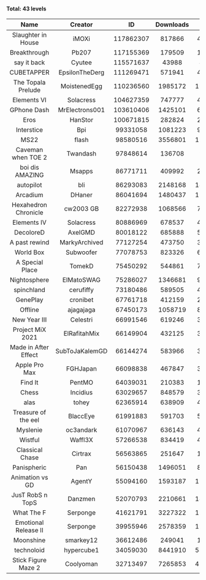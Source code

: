 #### Total: 43 levels

| Name | Creator | ID | Downloads | Likes |
|:---:|:---:|:---:|:---:|:---:|
| Slaughter in House | iMOXi | 117862307 | 817866 | 49132
| Breakthrough | Pb207 | 117155369 | 179509 | 12339
| say it back | Cyutee | 115571637 | 43988 | 4808
| CUBETAPPER | EpsilonTheDerg | 111269471 | 571941 | 47277
| The Topala Prelude | MoistenedEgg | 110236560 | 1985172 | 162187
| Elements VI | Solacress | 104627359 | 747777 | 44250
| GPhone Dash | MrElectrons001 | 103610406 | 1425101 | 64838
| Eros | HanStor | 100671815 | 282824 | 21431
| Interstice | Bpi | 99331058 | 1081223 | 95672
| MS22 | flash | 98580516 | 3556801 | 112045
| Caveman when TOE 2 | Twandash | 97848614 | 136708 | 9266
| boi dis AMAZING | Msapps | 86771711 | 409992 | 27245
| autopilot | bli | 86293083 | 2148168 | 146993
| Arcadium | DHaner | 86041694 | 1480437 | 118177
| Hexahedron Chronicle | cw2003 GB | 82272938 | 1068566 | 71001
| Elements IV | Solacress | 80886969 | 678537 | 46238
| DecoloreD | AxelGMD | 80018122 | 685888 | 56169
| A past rewind | MarkyArchived | 77127254 | 473750 | 31638
| World Box | Subwoofer | 77078753 | 823326 | 68891
| A Special Place | TomekD | 75450292 | 544861 | 70769
| Nightosphere | ElMatoSWAG | 75286027 | 1346681 | 99160
| spinchland | cerufiffy | 73180486 | 589505 | 43535
| GenePlay | cronibet | 67761718 | 412159 | 26248
| Offline | ajagajaga | 67450173 | 1058719 | 88986
| New Year III | Celestri | 66991546 | 619246 | 39683
| Project MiX 2021 | ElRafitahMix | 66149904 | 432125 | 33900
| Made in After Effect | SubToJaKalemGD | 66144274 | 583966 | 34808
| Apple Pro Max | FGHJapan | 66098838 | 467847 | 37892
| Find It | PentMO | 64039031 | 210383 | 14834
| Chess | Incidius | 63029657 | 848579 | 36297
| alas | tohey | 62365914 | 638909 | 49776
| Treasure of the eel | BlaccEye | 61991883 | 591703 | 53611
| Myslenie | oc3andark | 61070967 | 636143 | 46888
| Wistful | Waffl3X | 57266538 | 834419 | 46647
| Classical Chase | Cirtrax | 56563865 | 251647 | 17307
| Panispheric | Pan | 56150438 | 1496051 | 86409
| Animation vs GD | AgentY | 55094160 | 1593187 | 121207
| JusT RobS n TopS | Danzmen | 52070793 | 2210661 | 144271
| What The F | Serponge | 41621791 | 3227322 | 179317
| Emotional Release II | Serponge | 39955946 | 2578359 | 193001
| Moonshine | smarkey12 | 36612486 | 249041 | 11861
| technoloid | hypercube1 | 34059030 | 8441910 | 541398
| Stick Figure Maze 2 | Coolyoman | 32713497 | 7265853 | 437149

